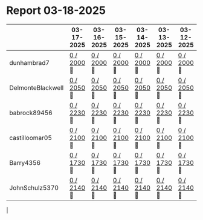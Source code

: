 # Report 03-18-2025
| | 03-17-2025 | 03-16-2025 | 03-15-2025 | 03-14-2025 | 03-13-2025 | 03-12-2025 | 03-11-2025 |
| --- | --- | --- | --- | --- | --- | --- | --- |
| dunhambrad7 | [0 / 2000](https://www.myfitnesspal.com/food/diary/dunhambrad7?date=2025-03-17) :no_entry_sign: | [0 / 2000](https://www.myfitnesspal.com/food/diary/dunhambrad7?date=2025-03-16) :no_entry_sign: | [0 / 2000](https://www.myfitnesspal.com/food/diary/dunhambrad7?date=2025-03-15) :no_entry_sign: | [0 / 2000](https://www.myfitnesspal.com/food/diary/dunhambrad7?date=2025-03-14) :no_entry_sign: | [0 / 2000](https://www.myfitnesspal.com/food/diary/dunhambrad7?date=2025-03-13) :no_entry_sign: | [0 / 2000](https://www.myfitnesspal.com/food/diary/dunhambrad7?date=2025-03-12) :no_entry_sign: | [0 / 2000](https://www.myfitnesspal.com/food/diary/dunhambrad7?date=2025-03-11) :no_entry_sign: |
| DelmonteBlackwell | [0 / 2050](https://www.myfitnesspal.com/food/diary/DelmonteBlackwell?date=2025-03-17) :no_entry_sign: | [0 / 2050](https://www.myfitnesspal.com/food/diary/DelmonteBlackwell?date=2025-03-16) :no_entry_sign: | [0 / 2050](https://www.myfitnesspal.com/food/diary/DelmonteBlackwell?date=2025-03-15) :no_entry_sign: | [0 / 2050](https://www.myfitnesspal.com/food/diary/DelmonteBlackwell?date=2025-03-14) :no_entry_sign: | [0 / 2050](https://www.myfitnesspal.com/food/diary/DelmonteBlackwell?date=2025-03-13) :no_entry_sign: | [0 / 2050](https://www.myfitnesspal.com/food/diary/DelmonteBlackwell?date=2025-03-12) :no_entry_sign: | [0 / 2050](https://www.myfitnesspal.com/food/diary/DelmonteBlackwell?date=2025-03-11) :no_entry_sign: |
| babrock89456 | [0 / 2230](https://www.myfitnesspal.com/food/diary/babrock89456?date=2025-03-17) :no_entry_sign: | [0 / 2230](https://www.myfitnesspal.com/food/diary/babrock89456?date=2025-03-16) :no_entry_sign: | [0 / 2230](https://www.myfitnesspal.com/food/diary/babrock89456?date=2025-03-15) :no_entry_sign: | [0 / 2230](https://www.myfitnesspal.com/food/diary/babrock89456?date=2025-03-14) :no_entry_sign: | [0 / 2230](https://www.myfitnesspal.com/food/diary/babrock89456?date=2025-03-13) :no_entry_sign: | [0 / 2230](https://www.myfitnesspal.com/food/diary/babrock89456?date=2025-03-12) :no_entry_sign: | [0 / 2230](https://www.myfitnesspal.com/food/diary/babrock89456?date=2025-03-11) :no_entry_sign: |
| castilloomar05 | [0 / 2100](https://www.myfitnesspal.com/food/diary/castilloomar05?date=2025-03-17) :no_entry_sign: | [0 / 2100](https://www.myfitnesspal.com/food/diary/castilloomar05?date=2025-03-16) :no_entry_sign: | [0 / 2100](https://www.myfitnesspal.com/food/diary/castilloomar05?date=2025-03-15) :no_entry_sign: | [0 / 2100](https://www.myfitnesspal.com/food/diary/castilloomar05?date=2025-03-14) :no_entry_sign: | [0 / 2100](https://www.myfitnesspal.com/food/diary/castilloomar05?date=2025-03-13) :no_entry_sign: | [0 / 2100](https://www.myfitnesspal.com/food/diary/castilloomar05?date=2025-03-12) :no_entry_sign: | [0 / 2100](https://www.myfitnesspal.com/food/diary/castilloomar05?date=2025-03-11) :no_entry_sign: |
| Barry4356 | [0 / 1730](https://www.myfitnesspal.com/food/diary/Barry4356?date=2025-03-17) :no_entry_sign: | [0 / 1730](https://www.myfitnesspal.com/food/diary/Barry4356?date=2025-03-16) :no_entry_sign: | [0 / 1730](https://www.myfitnesspal.com/food/diary/Barry4356?date=2025-03-15) :no_entry_sign: | [0 / 1730](https://www.myfitnesspal.com/food/diary/Barry4356?date=2025-03-14) :no_entry_sign: | [0 / 1730](https://www.myfitnesspal.com/food/diary/Barry4356?date=2025-03-13) :no_entry_sign: | [0 / 1730](https://www.myfitnesspal.com/food/diary/Barry4356?date=2025-03-12) :no_entry_sign: | [0 / 1730](https://www.myfitnesspal.com/food/diary/Barry4356?date=2025-03-11) :no_entry_sign: |
| JohnSchulz5370 | [0 / 2140](https://www.myfitnesspal.com/food/diary/JohnSchulz5370?date=2025-03-17) :no_entry_sign: | [0 / 2140](https://www.myfitnesspal.com/food/diary/JohnSchulz5370?date=2025-03-16) :no_entry_sign: | [0 / 2140](https://www.myfitnesspal.com/food/diary/JohnSchulz5370?date=2025-03-15) :no_entry_sign: | [0 / 2140](https://www.myfitnesspal.com/food/diary/JohnSchulz5370?date=2025-03-14) :no_entry_sign: | [0 / 2140](https://www.myfitnesspal.com/food/diary/JohnSchulz5370?date=2025-03-13) :no_entry_sign: | [0 / 2140](https://www.myfitnesspal.com/food/diary/JohnSchulz5370?date=2025-03-12) :no_entry_sign: | [0 / 2140](https://www.myfitnesspal.com/food/diary/JohnSchulz5370?date=2025-03-11) :no_entry_sign: |
|